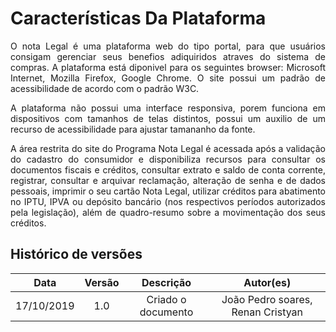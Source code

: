 # Características Da Plataforma

<p align="justify">
O nota Legal é uma plataforma web do tipo portal, 
para que usuários consigam gerenciar seus benefios adiquiridos atraves do sistema de compras. 
A plataforma está diponivel para os seguintes browser: Microsoft Internet, Mozilla Firefox, Google Chrome. 
O site possui um padrão de acessibilidade de acordo com o padrão W3C.
</p>

<p align="justify">
A plataforma não possui uma interface responsiva, porem funciona em dispositivos com tamanhos de telas distintos, 
possui um auxilio de um recurso de acessibilidade para ajustar tamananho da fonte.
</p>

<p align="justify">
A área restrita do site do Programa Nota Legal é acessada após a validação do cadastro do consumidor e disponibiliza
recursos para consultar os documentos fiscais e créditos, consultar extrato e saldo de conta corrente, registrar,
consultar e arquivar reclamação, alteração de senha e de dados pessoais, imprimir o seu cartão Nota Legal, 
utilizar créditos para abatimento no IPTU, IPVA ou depósito bancário (nos respectivos períodos autorizados pela legislação),
além de quadro-resumo sobre a movimentação dos seus créditos.
</p>

## Histórico de versões

|   Data   | Versão |           Descrição           |             Autor(es)              |
|:--------:|:------:|:-----------------------------:|:----------------------------------:|
| 17/10/2019 |  1.0   |   Criado o documento    |  João Pedro soares, Renan Cristyan |
